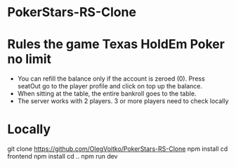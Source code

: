 # PokerStars-RS-Clone

# Rules the game Texas HoldEm Poker no limit

- You can refill the balance only if the account is zeroed (0). Press seatOut go to the player profile and click on top up the balance.
- When sitting at the table, the entire bankroll goes to the table.
- The server works with 2 players. 3 or more players need to check locally

# Locally
git clone https://github.com/OlegVoitko/PokerStars-RS-Clone
npm install
cd frontend
npm install
cd ..
npm run dev